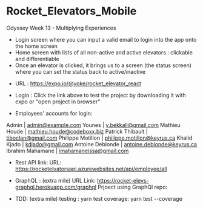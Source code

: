 # Rocket_Elevators_Mobile

 Odyssey Week 13 - Multiplying Experiences


  -  Login screen where you can input a valid email to login into the app onto the home screen
  -  Home screen with lists of all non-active and active elevators  : clickable and               differentiable
  -  Once an elevator is clicked, it brings us to a screen (the status screen) where you          can set the status back to active/inactive


 * URL : https://expo.io/@yoke/rocket_elevator_react
  
 * Login :
 Click the link above to test the project by downloading it with expo or "open project in browser"

 * Employees' accounts for login:

 Admin | admin@example.com
 Younes | y.bekkali@gmail.com
 Mathieu Houde | mathieu.houde@codeboxx.biz
 Patrick Thibault | tiboclan@gmail.com
 Philippe Motillon | philippe.motillon@keyrus.ca
 Khalid Kjado | kdjado@gmail.com
 Antoine Deblonde | antoine.deblonde@keyrus.ca
 Ibrahim Mahamane | imahamaneissa@gmail.com

* Rest API link:
 URL: https://rocketelvatorsapi.azurewebsites.net/api/employee/all

* GraphQL : (extra mile)
 URL Link: https://rocket-elevs-graphql.herokuapp.com/graphql
 Prjoect using GraphQl repo: 
 
 
* TDD: (extra mile)
 testing : yarn test
 coverage: yarn test --coverage